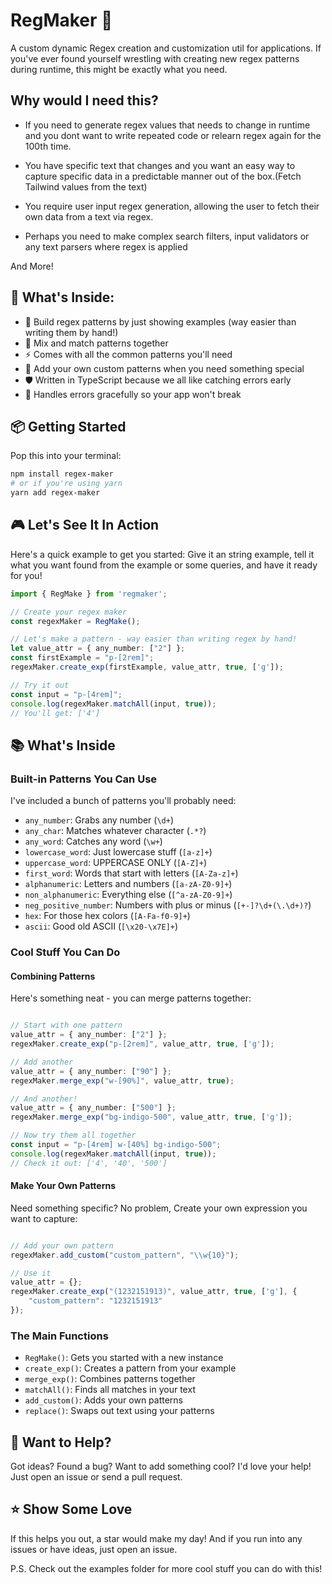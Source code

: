 # RegMaker 🎯
A custom dynamic Regex creation and customization util for applications.
If you've ever found yourself wrestling with creating new regex patterns during runtime, this might be exactly what you need.


## Why would I need this?
- If you need to generate regex values that needs to change in runtime and you dont want to write repeated code or relearn regex again for the 100th time.

- You have specific text that changes and you want an easy way to capture specific data in a predictable manner out of the box.(Fetch Tailwind values from the text)

- You require user input regex generation, allowing the user to fetch their own data from a text via regex.

- Perhaps you need to make complex search filters, input validators or any text parsers where regex is applied

And More!


## 🚀 What's Inside:
- 📝 Build regex patterns by just showing examples (way easier than writing them by hand!)
- 🔄 Mix and match patterns together
- ⚡ Comes with all the common patterns you'll need
- 🎨 Add your own custom patterns when you need something special
- 🛡️ Written in TypeScript because we all like catching errors early
- 💪 Handles errors gracefully so your app won't break

## 📦 Getting Started

Pop this into your terminal:

```bash
npm install regex-maker
# or if you're using yarn
yarn add regex-maker
```

## 🎮 Let's See It In Action

Here's a quick example to get you started:
Give it an string example, tell it what you want found from the example or some queries, and have it ready for you!

```typescript
import { RegMake } from 'regmaker';

// Create your regex maker
const regexMaker = RegMake();

// Let's make a pattern - way easier than writing regex by hand!
let value_attr = { any_number: ["2"] };
const firstExample = "p-[2rem]";
regexMaker.create_exp(firstExample, value_attr, true, ['g']);

// Try it out
const input = "p-[4rem]";
console.log(regexMaker.matchAll(input, true));
// You'll get: ['4']
```

## 📚 What's Inside

### Built-in Patterns You Can Use

I've included a bunch of patterns you'll probably need:

- `any_number`: Grabs any number (`\d+`)
- `any_char`: Matches whatever character (`.*?`)
- `any_word`: Catches any word (`\w+`)
- `lowercase_word`: Just lowercase stuff (`[a-z]+`)
- `uppercase_word`: UPPERCASE ONLY (`[A-Z]+`)
- `first_word`: Words that start with letters (`[A-Za-z]+`)
- `alphanumeric`: Letters and numbers (`[a-zA-Z0-9]+`)
- `non_alphanumeric`: Everything else (`[^a-zA-Z0-9]+`)
- `neg_positive_number`: Numbers with plus or minus (`[+-]?\d+(\.\d+)?`)
- `hex`: For those hex colors (`[A-Fa-f0-9]+`)
- `ascii`: Good old ASCII (`[\x20-\x7E]+`)

### Cool Stuff You Can Do

#### Combining Patterns

Here's something neat - you can merge patterns together:

```typescript

// Start with one pattern
value_attr = { any_number: ["2"] };
regexMaker.create_exp("p-[2rem]", value_attr, true, ['g']);

// Add another
value_attr = { any_number: ["90"] };
regexMaker.merge_exp("w-[90%]", value_attr, true);

// And another!
value_attr = { any_number: ["500"] };
regexMaker.merge_exp("bg-indigo-500", value_attr, true, ['g']);

// Now try them all together
const input = "p-[4rem] w-[40%] bg-indigo-500";
console.log(regexMaker.matchAll(input, true));
// Check it out: ['4', '40', '500']
```

#### Make Your Own Patterns

Need something specific? No problem, Create your own expression you want to capture:

```typescript

// Add your own pattern
regexMaker.add_custom("custom_pattern", "\\w{10}");

// Use it
value_attr = {};
regexMaker.create_exp("(1232151913)", value_attr, true, ['g'], {
    "custom_pattern": "1232151913"
});
```

### The Main Functions

- `RegMake()`: Gets you started with a new instance
- `create_exp()`: Creates a pattern from your example
- `merge_exp()`: Combines patterns together
- `matchAll()`: Finds all matches in your text
- `add_custom()`: Adds your own patterns
- `replace()`: Swaps out text using your patterns

## 🤝 Want to Help?

Got ideas? Found a bug? Want to add something cool? I'd love your help! Just open an issue or send a pull request.

## ⭐ Show Some Love

If this helps you out, a star would make my day! And if you run into any issues or have ideas, just open an issue.



P.S. Check out the examples folder for more cool stuff you can do with this!
